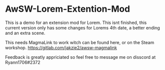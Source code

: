 # AwSW-Lorem-Extention-Mod
This is a demo for an extension mod for Lorem.
This isnt finished, this current version only has some changes for Lorems 4th date, a better ending and an extra scene.

This needs MagmaLink to work witch can be found here, or on the Steam workshop.
https://gitlab.com/jakzie2/awsw-magmalink

Feedback is greatly appriciated so feel free to message me on disscord at Ryann1706#2372
